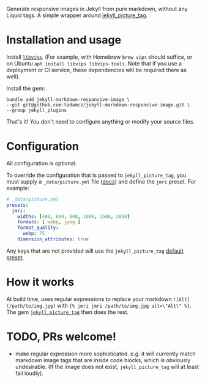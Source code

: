 Generate responsive images in Jekyll from pure markdown, without any Liquid tags. A simple wrapper around [jekyll_picture_tag](https://github.com/rbuchberger/jekyll_picture_tag/).

# Installation and usage
Install [`libvips`](https://www.libvips.org/install.html). (For example, with Homebrew `brew vips` should suffice, or on Ubuntu `apt install libvips libvips-tools`. Note that if you use a deployment or CI service, these dependencies will be required there as well).

Install the gem:
```shell
bundle add jekyll-markdown-responsive-image \
--git git@github.com:tadamcz/jekyll-markdown-responsive-image.git \
--group jekyll_plugins
```

That's it! You don't need to configure anything or modify your source files.

# Configuration
All configuration is optional.

To override the configuration that is passed to `jekyll_picture_tag`, you must supply a `_data/picture.yml` file ([docs](http://rbuchberger.github.io/jekyll_picture_tag/users/presets/)) and define the `jmri` preset. For example:

```yaml
# _data/picture.yml
presets:
  jmri:
    widths: [400, 600, 800, 1000, 1500, 2000]
    formats: [ webp, jpeg ]
    format_quality:
      webp: 75
    dimension_attributes: true
```

Any keys that are not provided will use the `jekyll_picture_tag` [default preset](http://rbuchberger.github.io/jekyll_picture_tag/users/presets/default.html).

# How it works
At build time, uses regular expressions to replace your markdown `![Alt](/path/to/img.jpg)` with `{% jmri jmri /path/to/img.jpg alt=\"Alt\" %}`. The gem [`jekyll_picture_tag`](https://github.com/rbuchberger/jekyll_picture_tag/) then does the rest.

# TODO, PRs welcome!
- make regular expression more sophisticated. e.g. it will currently match markdown image tags that are inside code blocks, which is obviously undesirable. (If the image does not exist, `jekyll_picture_tag` will at least fail loudly).